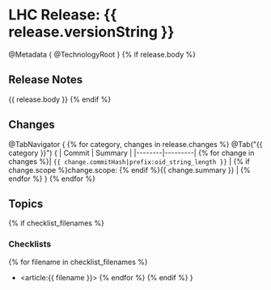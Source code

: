 # LHC Release: {{ release.versionString }}
@Metadata {
    @TechnologyRoot
}
{% if release.body %}
## Release Notes

{{ release.body }}
{% endif %}
## Changes
@TabNavigator {
{% for category, changes in release.changes %}
    @Tab("{{ category }}") {
        | Commit | Summary |
        |--------|---------|
        {% for change in changes %}| `{{ change.commitHash|prefix:oid_string_length }}` | {% if change.scope %}change.scope: {% endif %}{{ change.summary }} |
        {% endfor %}
    }
{% endfor %}
## Topics
{% if checklist_filenames %}
### Checklists
{% for filename in checklist_filenames %}
- <article:{{ filename }}>
{% endfor %}
{% endif %}
}
